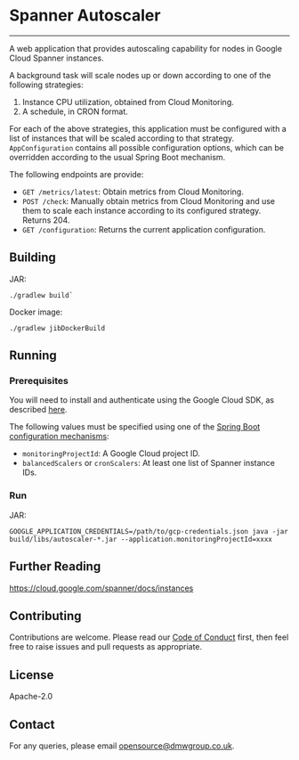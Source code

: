 # Spanner Autoscaler

---

A web application that provides autoscaling capability for nodes in Google Cloud Spanner instances.

A background task will scale nodes up or down according to one of the following strategies:
1. Instance CPU utilization, obtained from Cloud Monitoring. 
1. A schedule, in CRON format.

For each of the above strategies, this application must be configured with a list of instances that will be scaled according to that strategy. `AppConfiguration` contains all possible configuration options, which can be overridden according to the usual Spring Boot mechanism.

The following endpoints are provide:
- `GET /metrics/latest`: Obtain metrics from Cloud Monitoring.
- `POST /check`: Manually obtain metrics from Cloud Monitoring and use them to scale each instance according to its configured strategy. Returns 204.
- `GET /configuration`: Returns the current application configuration.

## Building
JAR:
```
./gradlew build`
```
Docker image:
```
./gradlew jibDockerBuild
```

## Running
### Prerequisites
You will need to install and authenticate using the Google Cloud SDK, as described [here](https://github.com/googleapis/java-spanner/tree/v1.61.0#getting-started).

The following values must be specified using one of the [Spring Boot configuration mechanisms](https://docs.spring.io/spring-boot/docs/current/reference/html/spring-boot-features.html#boot-features-external-config):
- `monitoringProjectId`: A Google Cloud project ID.
- `balancedScalers` or `cronScalers`: At least one list of Spanner instance IDs.

### Run
JAR:
```
GOOGLE_APPLICATION_CREDENTIALS=/path/to/gcp-credentials.json java -jar build/libs/autoscaler-*.jar --application.monitoringProjectId=xxxx
```

## Further Reading
https://cloud.google.com/spanner/docs/instances

## Contributing
Contributions are welcome. Please read our [Code of Conduct](CODE_OF_CONDUCT.md) first, then feel free to raise issues and pull requests as appropriate.

## License
Apache-2.0

## Contact
For any queries, please email [opensource@dmwgroup.co.uk](mailto:opensource@dmwgroup.co.uk).